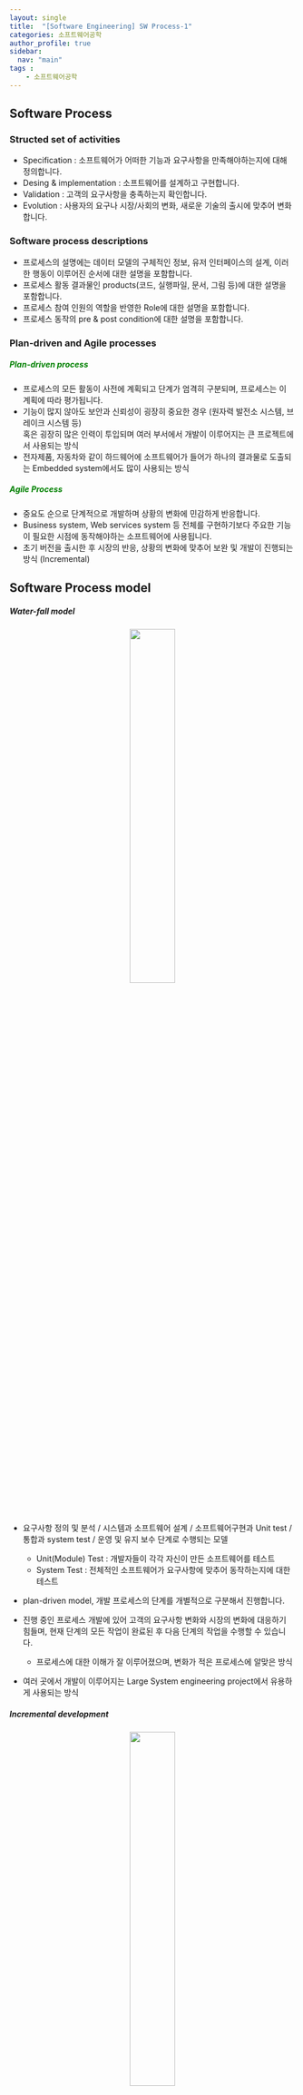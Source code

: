 ```yaml
---
layout: single
title:  "[Software Engineering] SW Process-1"
categories: 소프트웨어공학
author_profile: true
sidebar:
  nav: "main"
tags : 
    - 소프트웨어공학
---
```

## Software Process

### Structed set of activities

- Specification : 소프트웨어가 어떠한 기능과 요구사항을 만족해야하는지에 대해 정의합니다.
- Desing & implementation : 소프트웨어를 설계하고 구현합니다.
- Validation : 고객의 요구사항을 충족하는지 확인합니다.
- Evolution : 사용자의 요구나 시장/사회의 변화, 새로운 기술의 출시에 맞추어 변화합니다.

### Software process descriptions

- 프로세스의 설명에는 데이터 모델의 구체적인 정보, 유저 인터페이스의 설계, 이러한 행동이 이루어진 순서에 대한 설명을 포함합니다.
- 프로세스 활동 결과물인 products(코드, 실행파일, 문서, 그림 등)에 대한 설명을 포함합니다.
- 프로세스 참여 인원의 역할을 반영한 Role에 대한 설명을 포함합니다.
- 프로세스 동작의 pre & post condition에 대한 설명을 포함합니다.

### Plan-driven and Agile processes

<h5 style="color: green;">Plan-driven process</h5>

- 프로세스의 모든 활동이 사전에 계획되고 단계가 엄격히 구분되며, 프로세스는 이 계획에 따라 평가됩니다.
- 기능이 많지 않아도 보안과 신뢰성이 굉장히 중요한 경우 (원자력 발전소 시스템, 브레이크 시스템 등) \
혹은 굉장히 많은 인력이 투입되며 여러 부서에서 개발이 이루어지는 큰 프로젝트에서 사용되는 방식
- 전자제품, 자동차와 같이 하드웨어에 소프트웨어가 들어가 하나의 결과물로 도출되는 Embedded system에서도 많이 사용되는 방식

<h5 style="color: green;">Agile Process</h5>
 
- 중요도 순으로 단계적으로 개발하며 상황의 변화에 민감하게 반응합니다.
- Business system, Web services system 등 전체를 구현하기보다 주요한 기능이 필요한 시점에 동작해야하는 소프트웨어에 사용됩니다.
- 초기 버전을 출시한 후 시장의 반응, 상황의 변화에 맞추어 보완 및 개발이 진행되는 방식 (Incremental)

## Software Process model

##### Water-fall model

<p align='center'><img src = "https://github.com/Bomin-Seo/project1/assets/94039896/7ce69078-e208-4e50-93b7-51af90496598" height="40%" width = "40%"/></p>

- 요구사항 정의 및 분석 / 시스템과 소프트웨어 설계 / 소프트웨어구현과 Unit test / 통합과 system test / 운영 및 유지 보수 단계로 수행되는 모델
  - Unit(Module) Test : 개발자들이 각각 자신이 만든 소프트웨어를 테스트
  - System Test : 전체적인 소프트웨어가 요구사항에 맞추어 동작하는지에 대한 테스트

- plan-driven model, 개발 프로세스의 단계를 개별적으로 구분해서 진행합니다.
- 진행 중인 프로세스 개발에 있어 고객의 요구사항 변화와 시장의 변화에 대응하기 힘들며, 현재 단계의 모든 작업이 완료된 후 다음 단계의 작업을 수행할 수 있습니다.
  - 프로세스에 대한 이해가 잘 이루어졌으며, 변화가 적은 프로세스에 알맞은 방식
- 여러 곳에서 개발이 이루어지는 Large System engineering project에서 유용하게 사용되는 방식

##### Incremental development
<p align='center'><img src = "https://github.com/Bomin-Seo/project1/assets/94039896/a36ded15-80d0-4455-9b22-eedf65f64dda" height="40%" width = "40%"/></p>

- 요구사항 명세, 구현, 개발, 검증 등의 단계가 밀접하게 결합되어 있습니다.
- Agile 방식 또는 버전별로 출시되는 plan-driven 방식
- 초기 버전 출시후 단계적으로 개발하며 시장의 반응에 민감하게 반응합니다.

<h6 style="color: blue;">장점</h6>

- 변화하는 사용자의 요구에 빠르게 반응하며, Water-fall 방식에 비해 요구사항 분석 및 문서화 작업의 단계가 줄어 사용자의 요구를 수용하는 비용이 줄어듭니다.
- 사용자의 피드백을 빠르게 받고 소프트웨어에 반영할 수 있습니다.
- Water-fall 방식에 비해 빠른 출시와 운영을 통해 금전적 이득을 얻을 수 있습니다.

<h6 style="color: red;">단점</h6>

- 개발 중 프로세스가 명확하게 확인되지 않습니다.
- 빠른 개발주기로 인해 모든 버전에 대한 문서화가 이루어지지 않기에 관리가 힘들어집니다.
- 계속적인 기능의 추가는 확장성과 성능을 저해할 수 있으며, 코드의 복잡도가 올라가거나 추가적인 비용을 요구할 수 있습니다.
- 빠른 개발주기로 인해 관리자가 관리해야할 규제 및 법규를 어길 가능성이 있습니다.

##### Reuse-oriented software engineering

<p align='center'><img src = "https://github.com/Bomin-Seo/project1/assets/94039896/f77c4c98-515a-4138-bcf1-e09ee1ee0575" height="60%" width = "60%"/></p>

- 이미 존재하는 소프트웨어들을 결합하거나 호출하여 재사용하는 방법
- 개발의 분량이 매우 적고, Agile 방식 또는 버전별로 출시되는 plan-driven 방식

<h6 style="color: green;">Types of reusable software</h6>

- COTS(Commercial Off The Shelf) : 개발하지 않고 구매하여 사용하는 시스템
- .NET, J2EE와 같이 Componenet Framework에 통합되는 패키지형식으로 개발된 객체 모음
  - 통합과정이 필요하기에 개발이 일부 필요합니다.
- Web-Service : Local이 아닌 원격에서 호출하여 결과를 받는 소프트웨어

<h6 style="color: blue;">장점</h6>

- 시작 단계부터 시작하는 것보다 비용과 위험을 줄일 수 있습니다.
- 빠른 출시와 운영이 가능합니다.

<h6 style="color: red;">단점</h6>

- 필요한 요구사항에 부합하지 않을 수 있습니다.
- evolution면에서 제어를 하지 못 할 수 있습니다.
